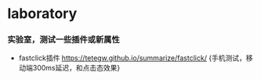 # laboratory
### 实验室，测试一些插件或新属性

- fastclick插件  https://tetegw.github.io/summarize/fastclick/   {手机测试，移动端300ms延迟，和点击态效果}
